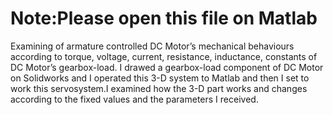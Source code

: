 # Note:Please open this file on Matlab
Examining of armature controlled DC Motor’s mechanical behaviours according to torque, voltage, current, resistance, inductance, constants of DC Motor’s gearbox-load. I drawed a gearbox-load component of DC Motor on Solidworks and I operated this 3-D system to Matlab and then I set to work this servosystem.I examined how the 3-D part works and changes according to the fixed values and the parameters I received.
